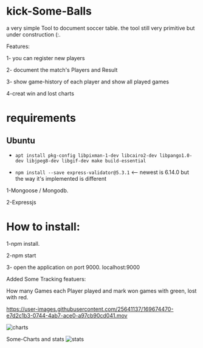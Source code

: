# kick-Some-Balls

a very simple Tool to document soccer table. the tool still very primitive but under construction (:.

Features:

1- you can register new players

2- document the match's Players and Result 

3- show game-history of each player and show all played games

4-creat win and lost charts



# requirements

## Ubuntu

- `apt install pkg-config libpixman-1-dev libcairo2-dev libpango1.0-dev libjpeg8-dev libgif-dev make build-essential`

- `npm install --save express-validator@5.3.1` <-- newest is 6.14.0 but the way it's implemented is different

1-Mongoose / Mongodb. 

2-Expressjs

# How to install:

1-npm install. 

2-npm start

3- open the application on port 9000. localhost:9000

Added Some Tracking featuers:

How many Games each Player played and mark won games with green, lost with red.




https://user-images.githubusercontent.com/25641137/169674470-e7d2c1b3-0744-4ab7-ace0-a97cb90cd041.mov


![charts](https://user-images.githubusercontent.com/25641137/169674507-08ea002b-8bf6-46af-b4ce-54ab712e537a.png)


Some-Charts and stats
![stats](https://user-images.githubusercontent.com/25641137/161868304-b75ec978-c3d7-4c3a-991c-0738b8b39143.png)

